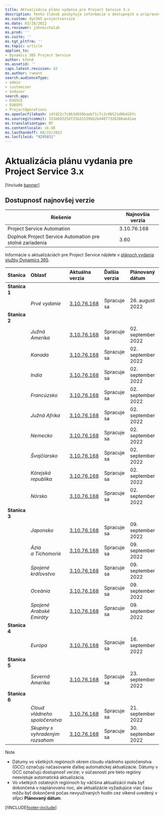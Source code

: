 ```yaml
---
title: Aktualizácia plánu vydania pre Project Service 3.x
description: Tento článok poskytuje informácie o dostupných a pripravovaných vydaniach Dynamics 365 Project Service Automation.
ms.custom: dyn365-projectservice
ms.date: 03/28/2022
ms.reviewer: johnmichalak
ms.prod: ''
ms.suite: ''
ms.tgt_pltfrm: ''
ms.topic: article
applies_to:
- Dynamics 365 Project Service
author: kfend
ms.assetid: ''
caps.latest.revision: 42
ms.author: rumant
search.audienceType:
- admin
- customizer
- enduser
search.app:
- D365CE
- D365PS
- ProjectOperations
ms.openlocfilehash: 14fd22c7c863d650baebf1c7c2c96521d0bd207c
ms.sourcegitcommit: 153eb9325df25b31539bb2b44077326386ab41ae
ms.translationtype: MT
ms.contentlocale: sk-SK
ms.lasthandoff: 08/15/2022
ms.locfileid: "9295851"
---
```

# <a name="update-release-schedule-for-project-service-3x"></a>Aktualizácia plánu vydania pre Project Service 3.x

[!include [banner](../includes/psa-now-project-operations.md)]

## <a name="latest-version-availability"></a>Dostupnosť najnovšej verzie

| Riešenie  | Najnovšia verzia |
|-------|----|
| Project Service Automation    | 3.10.76.168 |
| Doplnok Project Service Automation pre stolné zariadenia                | 3.60          |

Informácie o aktualizáciách pre Project Service nájdete v [plánoch vydania služby Dynamics 365](/dynamics365/release-plans/). 

| Stanica  | Oblasť | Aktuálna verzia | Ďalšia verzia |  Plánovaný dátum
| :---   | :---   | :---   | :---   |:---   |         
|<strong>Stanica 1</strong> | |  |  | |
| | <i>Prvé vydanie</i> | [3.10.76.168](whats-new-ur-45.md) | Spracuje sa | 26. august 2022
|<strong>Stanica 2</strong> | |  |  | |
| | <i>Južná Amerika</i> | [3.10.76.168](whats-new-ur-45.md) | Spracuje sa | 02. september 2022
| | <i>Kanada</i> | [3.10.76.168](whats-new-ur-45.md) | Spracuje sa | 02. september 2022
| | <i>India</i> | [3.10.76.168](whats-new-ur-45.md) | Spracuje sa | 02. september 2022
| | <i>Francúzsko</i> | [3.10.76.168](whats-new-ur-45.md) | Spracuje sa | 02. september 2022
| | <i>Južná Afrika</i> | [3.10.76.168](whats-new-ur-45.md) | Spracuje sa | 02. september 2022
| | <i>Nemecko</i> | [3.10.76.168](whats-new-ur-45.md) | Spracuje sa | 02. september 2022
| | <i>Švajčiarsko</i> | [3.10.76.168](whats-new-ur-45.md) | Spracuje sa | 02. september 2022
| | <i>Kórejská republika</i> | [3.10.76.168](whats-new-ur-45.md) | Spracuje sa | 02. september 2022
| | <i>Nórsko</i> | [3.10.76.168](whats-new-ur-45.md) | Spracuje sa | 02. september 2022
|<strong>Stanica 3</strong> | |  |  | |
| | <i>Japonsko</i> | [3.10.76.168](whats-new-ur-45.md) | Spracuje sa | 09. september 2022
| | <i>Ázia a Tichomorie</i> | [3.10.76.168](whats-new-ur-45.md) | Spracuje sa | 09. september 2022
| | <i>Spojené kráľovstvo</i> | [3.10.76.168](whats-new-ur-45.md) | Spracuje sa | 09. september 2022
| | <i>Oceánia</i> | [3.10.76.168](whats-new-ur-45.md) | Spracuje sa | 09. september 2022
| | <i>Spojené Arabské Emiráty</i> | [3.10.76.168](whats-new-ur-45.md) | Spracuje sa | 09. september 2022
|<strong>Stanica 4</strong> | |  |  | |
| | <i>Európa</i> | [3.10.76.168](whats-new-ur-45.md) | Spracuje sa | 16. september 2022
|<strong>Stanica 5</strong> | |  |  | |
| | <i>Severná Amerika</i> | [3.10.76.168](whats-new-ur-45.md) | Spracuje sa | 23. september 2022
|<strong>Stanica 6</strong> | |  |  | |
| | <i>Cloud vládneho spoločenstva</i> | [3.10.76.168](whats-new-ur-45.md) | Spracuje sa | 21. september 2022
| | <i>Skupiny s vyhradeným rozsahom</i> | [3.10.76.168](whats-new-ur-45.md) | Spracuje sa | 30. september 2022




>[!Note]
> - Dátumy vo všetkých regiónoch okrem cloudu vládneho spoločenstva (GCC) označujú načasovanie ďalšej automatickej aktualizácie. Dátumy v GCC označujú dostupnosť verzie; v súčasnosti pre tieto regióny neexistuje automatická aktualizácia.
> - Vo všetkých ostatných regiónoch by väčšina aktualizácií mala byť dokončená v naplánovanú noc, ale aktualizácie vyžadujúce viac času môžu byť dokončené počas nevyužívaných hodín cez víkend uvedený v stĺpci **Plánovaný dátum**.


[!INCLUDE[footer-include](../includes/footer-banner.md)]
